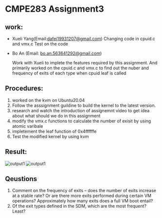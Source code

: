 # CMPE283 Assignment3

## work:
- Xueli Yang(Email:dafei19931207@gmail.com)
Changing code in cpuid.c and vmx.c
Test on the code

- Bo An (Email: bo.an.563641292@gmail.com)
  
  Work with Xueli to implete the features required by this assignment. And primarily worked on the cpuid.c and vmx.c to find out the nuber and frequency of exits of each type when cpuid leaf is called
  
## Procedures:
  1. worked on the kvm on Ubuntu20.04
  2. Follow the asssignment guildine to build the kernel to the latest version.
  3. research and watch the introduction of assignemnt video to get idea about what should we do in this assignment
  4. modify the vmx.c functions to calculate the number of exisit by using atomic varibale
  5. impletement the leaf function of 0x4ffffffe
  5. Test the modified kernel by using kvm

## Result:

![output1](https://github.com/dafei1993/cmpe283/blob/main/assignment2/hw3Screenshot/result1.png)
![output1](https://github.com/dafei1993/cmpe283/blob/main/assignment2/hw3Screenshot/result2.png)

## Qeustions
  1. Comment on the frequency of exits – does the number of exits increase at a stable rate? Or are there more exits performed during certain VM operations? Approximately how many exits does a full VM boot entail? 
  2. Of the exit types defined in the SDM, which are the most frequent? Least?
